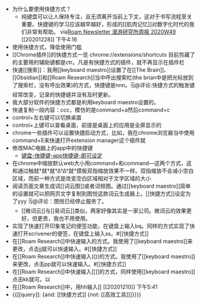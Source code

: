 - 为什么要使用快捷方式？
    - 纯键盘可以让人保持专注，且无须离开当前上下文，这对于书写流程至关重要。快捷键的学习应该越早越好，形成的[[肌肉记忆]]对数字化时代的我们非常有帮助。
      via[Roam Newsletter 漫游研究所周报 2020W49](https://mp.weixin.qq.com/s/ASjVc3rPC0aWKNPmjPandw)
      [[20201228]] 下午4:16
- 使用快捷方式，降低使用门槛
- [[Chrome插件]]的快捷方式一览 chrome://extensions/shortcuts 目前剪藏了的主要用的辅助键都是ctr。凡是有快捷方式的插件，就不再显示在插件栏
- 快速[[搜索]]：我用[[keyboard maestro]]设置了在[[The Brain]]、[[Obsidian]]和[[Roam Research]]当中呼出搜索栏(the brian中是把光标放到了搜索栏，没有呼出效果)的方式，快捷键是nnn。🗒@评论:快捷方式的触发键经常改变，记录的快捷键并没有及时更新。
- 我大部分软件的快捷方式都是利用keyboard maestro设置的。
- 快速复制一段内容：ccc，模仿的是command+a然后command+c
- control+左右键可以切换桌面
- control+上键可以查看桌面，前提是桌面上的应用是全屏显示的
- chrome一些插件可以设置快捷启动方式，比如，我在chrome浏览器当中使用command+E来快速打开extension manager这个插件就
- 修改MAC电脑上的app中的快捷键
    - [键盘-快捷键-app快捷键-即可设定](http://wxhdp.xuexihaike.com/2020-10-11-060611.png)
- 在chrome中缩放默认web大小用command+和command—这两个方式，这和通过触就†就†就†∆†∆†就†摸板双指缩放效果不一样。双指缩放不会减小空白区域，而前一种方式是改变空白区域相对于文字区域的大小
- 阅读页面文章生成词[[词云图]]或者词频图。通过[[keyboard maestro]]简单的设置就可以把网页文字复制到图悦这款词云生成器上。[[快捷方式]]设定为了yyy  🗒@评论：图悦已经停止服务了。
    - [[微词云]]与[[易词云]]类似，两家好像其实是一家公司。微词云的效果更好，但更贵，我也不用使用。
- 实现了快速打开印象笔记的便签功能，在键盘上输入bq。同样的方式实现了快速打开scrivener的便签，在键盘上输入ss。#[[快捷方式]]
- 在[[Roam Research]]中快速输入的方式。我使用了[[keyboard maestro]]来更改，点击jj就可以快速输入。#[[快捷方式]]
- 在[[Roam Research]]中快速输入(())的方式。我使用了[[keyboard maestro]]来更改，点击pp就可以快速输入。#[[快捷方式]]
- 在[[Roam Research]]中快速输入[[]]的方式，同样使用[[keyboard maestro]]点击kk就可。以
- 在[[Roam Research]]中，用hh输入[[
  [[20201210]] 下午5:41
- {{[[query]]: {and: [[快捷方式]] {not: [[高效工具]]]}}}}
